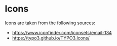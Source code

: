 # Icons

Icons are taken from the following sources:

* https://www.iconfinder.com/iconsets/email-134
* https://typo3.github.io/TYPO3.Icons/
